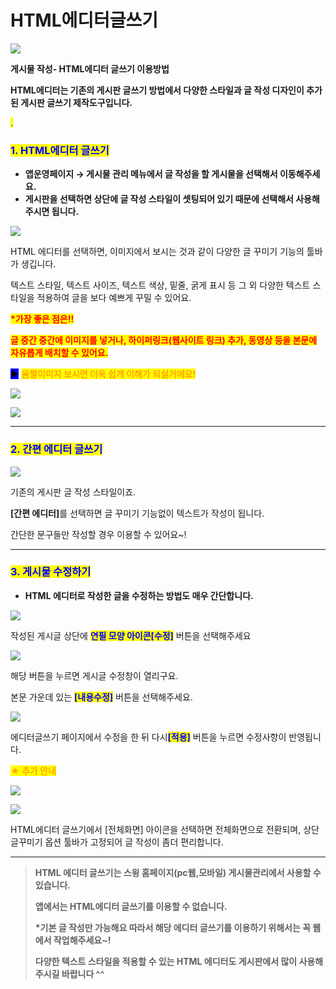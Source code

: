 # HTML에디터글쓰기

![](https://wp.swing2app.co.kr/wp-content/uploads/2018/09/HTML-%EA%B8%80%EC%93%B0%EA%B8%B0%EC%A0%9C%EB%AA%A9.png)

**게시물 작성- HTML에디터 글쓰기 이용방법**

**HTML에디터는 기존의 게시판 글쓰기 방법에서 다양한 스타일과 글 작성 디자인이 추가된 게시판 글쓰기 제작도구입니다.**

<mark style="color:blue;">.</mark>

### <mark style="color:blue;">**1. HTML에디터 글쓰기**</mark>

* **앱운영페이지 → 게시물 관리 메뉴에서 글 작성을 할 게시물을 선택해서 이동해주세요.**
* **게시판을 선택하면 상단에 글 작성 스타일이 셋팅되어 있기 때문에 선택해서 사용해주시면 됩니다.**&#x20;

![](https://wp.swing2app.co.kr/wp-content/uploads/2018/09/HTML%EC%97%90%EB%94%94%ED%84%B0%EA%B8%80%EC%93%B0%EA%B8%B0_18.09.png)

HTML 에디터를 선택하면, 이미지에서 보시는 것과 같이 다양한 글 꾸미기 기능의 툴바가 생깁니다.

텍스트 스타일, 텍스트 사이즈, 텍스트 색상, 밑줄, 굵게 표시 등 그 외 다양한 텍스트 스타일을 적용하여 글을 보다 예쁘게 꾸밀 수 있어요.

<mark style="color:red;">**\*가장 좋은 점은!!**</mark>

<mark style="color:red;">**글 중간 중간에 이미지를 넣거나, 하이퍼링크(웹사이트 링크) 추가, 동영상 등을 본문에 자유롭게 배치할 수 있어요.**</mark>

<mark style="background-color:blue;">**▶**</mark> <mark style="color:orange;">**움짤이미지 보시면 더욱 쉽게 이해가 되실거에요!**</mark>

![](https://wp.swing2app.co.kr/wp-content/uploads/2018/09/%EB%85%B9%ED%99%94_2019_03_28_17_36_28_624.gif)

![](https://wp.swing2app.co.kr/wp-content/uploads/2018/09/%EB%85%B9%ED%99%94_2019_03_28_17_37_41_33.gif)

***

### <mark style="color:blue;">**2. 간편 에디터 글쓰기**</mark>

![](https://wp.swing2app.co.kr/wp-content/uploads/2018/09/%EA%B0%84%ED%8E%B8%EC%97%90%EB%94%94%ED%84%B0%EA%B8%80%EC%93%B0%EA%B8%B0_18.09.png)

기존의 게시판 글 작성 스타일이죠.

**\[간편 에디터]**&#xB97C; 선택하면 글 꾸미기 기능없이 텍스트가 작성이 됩니다.

간단한 문구들만 작성할 경우 이용할 수 있어요\~!

***

### <mark style="color:blue;">**3. 게시물 수정하기**</mark>

* **HTML 에디터로 작성한 글을 수정하는 방법도 매우 간단합니다.**&#x20;

![](https://wp.swing2app.co.kr/wp-content/uploads/2018/09/HTML%EC%97%90%EB%94%94%ED%84%B0%EA%B8%80%EC%93%B0%EA%B8%B0_218.09.png)

작성된 게시글 상단에 <mark style="color:blue;">**연필 모양 아이콘\[수정]**</mark> 버튼을 선택해주세요

![](https://wp.swing2app.co.kr/wp-content/uploads/2018/09/HTML%EC%97%90%EB%94%94%ED%84%B0%EA%B8%80%EC%93%B03_18.09.png)

해당 버튼을 누르면 게시글 수정창이 열리구요.

본문 가운데 있는 <mark style="color:blue;">**\[내용수정]**</mark> 버튼을 선택해주세요.

![](https://wp.swing2app.co.kr/wp-content/uploads/2018/09/HTML%EC%97%90%EB%94%94%ED%84%B0%EA%B8%80%EC%93%B0%EA%B8%B04_18.09.png)

에디터글쓰기 페이지에서 수정을 한 뒤 다시<mark style="color:blue;">**\[적용]**</mark> 버튼을 누르면 수정사항이 반영됩니다.

<mark style="color:orange;">**★ 추가 안내**</mark>

![](https://wp.swing2app.co.kr/wp-content/uploads/2018/09/HTML%EC%97%90%EB%94%94%ED%84%B0%EA%B8%80%EC%93%B0%EA%B8%B05_18.09.png)

![](https://wp.swing2app.co.kr/wp-content/uploads/2018/09/HTML%EC%97%90%EB%94%94%ED%84%B0%EA%B8%80%EC%93%B0%EA%B8%B06_18.09.png)

HTML에디터 글쓰기에서 \[전체화면] 아이콘을 선택하면 전체화면으로 전환되며, 상단 글꾸미기 옵션 툴바가 고정되어 글 작성이 좀더 편리합니다.

***

> **HTML 에디터 글쓰기는 스윙 홈페이지(pc웹,모바일) 게시물관리에서 사용할 수 있습니다.**
>
> **앱에서는 HTML에디터 글쓰기를 이용할 수 없습니다.**
>
> **\*기본 글 작성만 가능해요 따라서 해당 에디터 글쓰기를 이용하기 위해서는 꼭 웹에서 작업해주세요\~!**
>
> **다양한 텍스트 스타일을 적용할 수 있는  HTML 에디터도 게시판에서 많이 사용해주시길 바랍니다 ^^**
